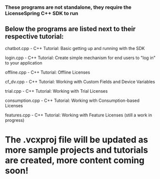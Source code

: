 ### **These programs are not standalone, they require the LicenseSpring C++ SDK to run**

## Below the programs are listed next to their respective tutorial:

chatbot.cpp - C++ Tutorial: Basic getting up and running with the SDK

login.cpp - C++ Tutorial: Create simple mechanism for end users to "log in" to your application

offline.cpp - C++ Tutorial: Offline Licenses

cf_dv.cpp - C++ Tutorial: Working with Custom Fields and Device Variables

trial.cpp - C++ Tutorial: Working with Trial Licenses

consumption.cpp - C++ Tutorial: Working with Consumption-based Licenses

features.cpp - C++ Tutorial: Working with Feature Licenses (still a work in progress)

# The .vcxproj file will be updated as more sample projects and tutorials are created, more content coming soon!
